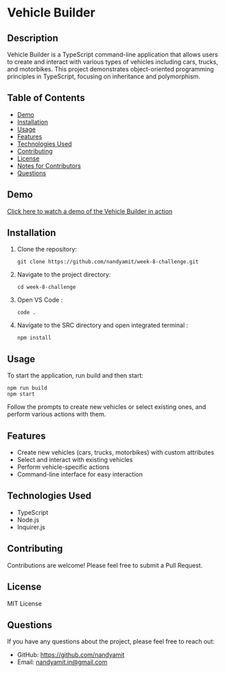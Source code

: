 # Vehicle Builder

## Description

Vehicle Builder is a TypeScript command-line application that allows users to create and interact with various types of vehicles including cars, trucks, and motorbikes. This project demonstrates object-oriented programming principles in TypeScript, focusing on inheritance and polymorphism.

## Table of Contents

- [Demo](#demo)
- [Installation](#installation)
- [Usage](#usage)
- [Features](#features)
- [Technologies Used](#technologies-used)
- [Contributing](#contributing)
- [License](#license)
- [Notes for Contributors](#-notes-for-contributors)
- [Questions](#questions)

## Demo

[Click here to watch a demo of the Vehicle Builder in action](https://github.com/nandyamit/week-8-challenge/blob/main/Vehicle%20Builder_Walkthrough%20Video.mp4)

## Installation

1. Clone the repository:
   ```
   git clone https://github.com/nandyamit/week-8-challenge.git
   ```
2. Navigate to the project directory:
   ```
   cd week-8-challenge
   ```
3. Open VS Code :
   ```
   code .
   ```
4. Navigate to the SRC directory and open integrated terminal :
   ```
   npm install
   ```

## Usage

To start the application, run build and then start:

```
npm run build
npm start
```

Follow the prompts to create new vehicles or select existing ones, and perform various actions with them.

## Features

- Create new vehicles (cars, trucks, motorbikes) with custom attributes
- Select and interact with existing vehicles
- Perform vehicle-specific actions
- Command-line interface for easy interaction

## Technologies Used

- TypeScript
- Node.js
- Inquirer.js

## Contributing

Contributions are welcome! Please feel free to submit a Pull Request.

## License

MIT License

## Questions

If you have any questions about the project, please feel free to reach out:

- GitHub: https://github.com/nandyamit
- Email: nandyamit.in@gmail.com
